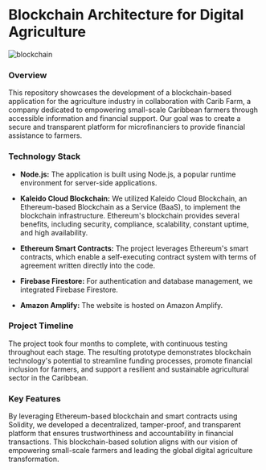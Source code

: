 # Blockchain Architecture for Digital Agriculture
![blockchain](https://github.com/Zahyl/Blockchain-based-Digital-Agriculture/assets/71133664/fbcc63bb-1e36-4a68-b1d0-2e455bd39354)

### Overview

This repository showcases the development of a blockchain-based application for the agriculture industry in collaboration with Carib Farm, a company dedicated to empowering small-scale Caribbean farmers through accessible information and financial support. Our goal was to create a secure and transparent platform for microfinanciers to provide financial assistance to farmers.

### Technology Stack

- **Node.js:** The application is built using Node.js, a popular runtime environment for server-side applications.

- **Kaleido Cloud Blockchain:** We utilized Kaleido Cloud Blockchain, an Ethereum-based Blockchain as a Service (BaaS), to implement the blockchain infrastructure. Ethereum's blockchain provides several benefits, including security, compliance, scalability, constant uptime, and high availability.

- **Ethereum Smart Contracts:** The project leverages Ethereum's smart contracts, which enable a self-executing contract system with terms of agreement written directly into the code.

- **Firebase Firestore:** For authentication and database management, we integrated Firebase Firestore.

- **Amazon Amplify:** The website is hosted on Amazon Amplify.

### Project Timeline

The project took four months to complete, with continuous testing throughout each stage. The resulting prototype demonstrates blockchain technology's potential to streamline funding processes, promote financial inclusion for farmers, and support a resilient and sustainable agricultural sector in the Caribbean.

### Key Features

By leveraging Ethereum-based blockchain and smart contracts using Solidity, we developed a decentralized, tamper-proof, and transparent platform that ensures trustworthiness and accountability in financial transactions. This blockchain-based solution aligns with our vision of empowering small-scale farmers and leading the global digital agriculture transformation.

